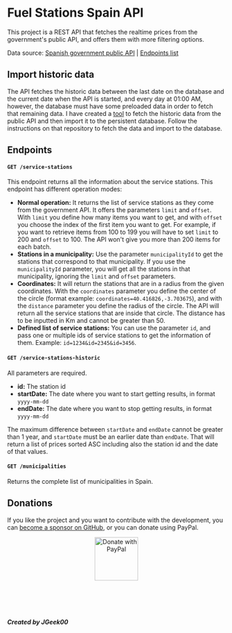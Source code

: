 # Fuel Stations Spain API
This project is a REST API that fetches the realtime prices from the government's public API, and offers them with more filtering options.

Data source: [Spanish government public API](https://datos.gob.es/es/catalogo/e05068001-precio-de-carburantes-en-las-gasolineras-espanolas) | [Endpoints list](https://sedeaplicaciones.minetur.gob.es/ServiciosRESTCarburantes/PreciosCarburantes/help)

## Import historic data
The API fetches the historic data between the last date on the database and the current date when the API is started, and every day at 01:00 AM, however, the database must have some preloaded data in order to fetch that remaining data.
I have created a [tool](https://github.com/JGeek00/historic-fuel-stations-fetcher) to fetch the historic data from the public API and then import it to the persistent database. Follow the instructions on that repository to fetch the data and import to the database.

## Endpoints
#### `GET /service-stations`
This endpoint returns all the information about the service stations. This endpoint has different operation modes:
- **Normal operation:** It returns the list of service stations as they come from the government API. It offers the parameters ``limit`` and ``offset``. With ``limit`` you define how many items you want to get, and with ``offset`` you choose the index of the first item you want to get. For example, if you want to retrieve items from 100 to 199 you will have to set ``limit`` to 200 and ``offset`` to 100. The API won't give you more than 200 items for each batch.
- **Stations in a municipality:** Use the parameter ``municipalityId`` to get the stations that correspond to that municipality. If you use the ``municipalityId`` parameter, you will get all the stations in that municipality, ignoring the ``limit`` and ``offset`` parameters.
- **Coordinates:** It will return the stations that are in a radius from the given coordinates. With the ``coordinates`` parameter you define the center of the circle (format example: ``coordinates=40.416826,-3.703675``), and with the ``distance`` parameter you define the radius of the circle. The API will return all the service stations that are inside that circle. The distance has to be inputted in Km and cannot be greater than 50.
- **Defined list of service stations:** You can use the parameter ``id``, and pass one or multiple ids of service stations to get the information of them. Example: ``id=1234&id=2345&id=3456``.

#### `GET /service-stations-historic`
All parameters are required.
- **id:** The station id
- **startDate:** The date where you want to start getting results, in format ``yyyy-mm-dd``
- **endDate:** The date where you want to stop getting results, in format ``yyyy-mm-dd``

The maximum difference between ``startDate`` and ``endDate`` cannot be greater than 1 year, and ``startDate`` must be an earlier date than ``endDate``.
That will return a list of prices sorted ASC including also the station id and the date of that values.

#### `GET /municipalities`
Returns the complete list of municipalities in Spain.

## Donations
If you like the project and you want to contribute with the development, you can [become a sponsor on GitHub](https://github.com/sponsors/JGeek00), or you can donate using PayPal.

<div align="center">
  <a href="https://www.paypal.com/donate/?hosted_button_id=T63UK6AVL3MG8">
    <img src="https://raw.githubusercontent.com/stefan-niedermann/paypal-donate-button/master/paypal-donate-button.png" alt="Donate with PayPal" height="100" />
  </a>
</div>

<br>
<br>
<br>
<br>

##### Created by JGeek00